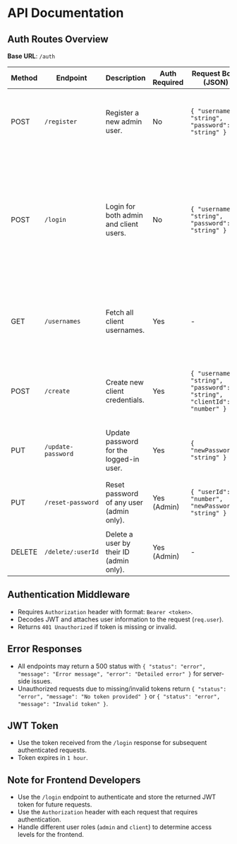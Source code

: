 # API Documentation

## Auth Routes Overview
**Base URL**: `/auth`

| Method | Endpoint                   | Description                                         | Auth Required | Request Body (JSON)                                                                                         | Response (JSON)                                                                                          |
|--------|----------------------------|-----------------------------------------------------|---------------|-------------------------------------------------------------------------------------------------------------|----------------------------------------------------------------------------------------------------------|
| POST   | `/register`                | Register a new admin user.                          | No            | `{ "username": "string", "password": "string" }`                                                            | `{ "status": "success", "message": "Admin registered successfully", "data": { "userId": "number" }}`       |
| POST   | `/login`                   | Login for both admin and client users.               | No            | `{ "username": "string", "password": "string" }`                                                            | `{ "status": "success", "message": "Login successful", "data": { "token": "string", "user": { "id": "number", "username": "string", "role": "string", "clientId": "number or null" }}}` |
| GET    | `/usernames`               | Fetch all client usernames.                         | Yes           | -                                                                                                           | `{ "status": "success", "message": "Fetched all client usernames", "data": { "usernames": ["string", ...] }}` |
| POST   | `/create`                  | Create new client credentials.                      | Yes           | `{ "username": "string", "password": "string", "clientId": "number" }`                                      | `{ "status": "success", "message": "Client credentials created", "data": { "userId": "number" }}`          |
| PUT    | `/update-password`         | Update password for the logged-in user.             | Yes           | `{ "newPassword": "string" }`                                                                               | `{ "status": "success", "message": "Password updated successfully" }`                                     |
| PUT    | `/reset-password`          | Reset password of any user (admin only).            | Yes (Admin)   | `{ "userId": "number", "newPassword": "string" }`                                                           | `{ "status": "success", "message": "Password reset successfully" }`                                       |
| DELETE | `/delete/:userId`          | Delete a user by their ID (admin only).             | Yes (Admin)   | -                                                                                                           | `{ "status": "success", "message": "User deleted successfully" }`                                         |

## Authentication Middleware
- Requires `Authorization` header with format: `Bearer <token>`.
- Decodes JWT and attaches user information to the request (`req.user`).
- Returns `401 Unauthorized` if token is missing or invalid.

## Error Responses
- All endpoints may return a 500 status with `{ "status": "error", "message": "Error message", "error": "Detailed error" }` for server-side issues.
- Unauthorized requests due to missing/invalid tokens return `{ "status": "error", "message": "No token provided" }` or `{ "status": "error", "message": "Invalid token" }`.

## JWT Token
- Use the token received from the `/login` response for subsequent authenticated requests.
- Token expires in `1 hour`.

## Note for Frontend Developers
- Use the `/login` endpoint to authenticate and store the returned JWT token for future requests.
- Use the `Authorization` header with each request that requires authentication.
- Handle different user roles (`admin` and `client`) to determine access levels for the frontend.

